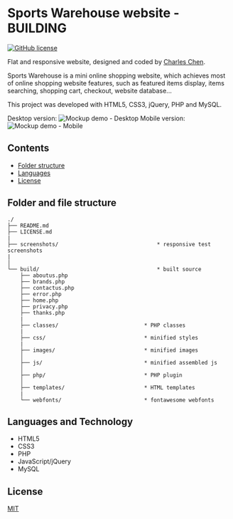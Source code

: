 # Sports Warehouse website - BUILDING
[![GitHub license](https://badges.frapsoft.com/os/mit/mit.svg?v=103)](https://github.com/char1eschen/sports-warehouse-website/blob/master/LICENSE.md)

Flat and responsive website, designed and coded by [Charles Chen](https://github.com/char1eschen). 

Sports Warehouse is a mini online shopping website, which achieves most of online shopping website features, such as featured items display, items searching, shopping cart, checkout, website database... 

This project was developed with HTML5, CSS3, jQuery, PHP and MySQL.

Desktop version:
![Mockup demo - Desktop](https://github.com/char1eschen/sports-warehouse-website/blob/master/screenshots/sports-warehouse-desktop.jpg)
Mobile version:
![Mockup demo - Mobile](https://github.com/char1eschen/sports-warehouse-website/blob/master/screenshots/sports-warehouse-mobile.jpg) 


## Contents
* [Folder structure](#folder-and-file-structure)
* [Languages](#languages-and-technology)
* [License](#license)

## Folder and file structure
```
./
├── README.md
├── LICENSE.md
|
├── screenshots/                               * responsive test screenshots
|
│
└── build/                                     * built source
    ├── aboutus.php
    ├── brands.php
    ├── contactus.php
    ├── error.php
    ├── home.php
    ├── privacy.php
    ├── thanks.php
    |
    ├── classes/                           * PHP classes
    |    
    ├── css/                               * minified styles
    |
    ├── images/                            * minified images
    │
    ├── js/                                * minified assembled js
    │
    ├── php/                               * PHP plugin
    │
    ├── templates/                         * HTML templates
    |
    └── webfonts/                          * fontawesome webfonts

```

## Languages and Technology
- HTML5
- CSS3
- PHP
- JavaScript/jQuery
- MySQL

## License
[MIT](https://github.com/char1eschen/sports-warehouse-website/blob/master/LICENSE.md)
